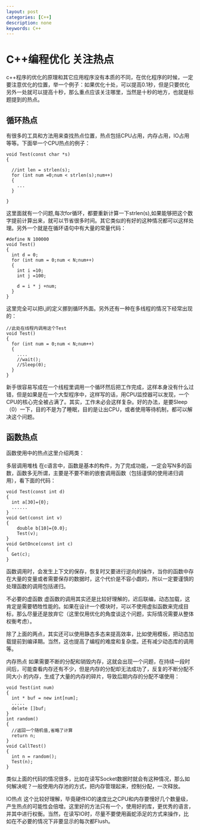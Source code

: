 ```yaml
---
layout: post
categories: [C++]
description: none
keywords: C++
---
```

# C++编程优化 关注热点
c++程序的优化的原理和其它应用程序没有本质的不同，在优化程序的时候，一定要注意优化的位置，举一个例子：如果优化十处，可以提高0.1秒，但是只要优化另外一处就可以提高十秒，那么重点应该关注哪里，当然是十秒的地方，也就是标题提到的热点。

## 循环热点
有很多的工具和方法用来查找热点位置，热点包括CPU占用，内存占用，IO占用等等。下面举一个CPU热点的例子：
```
void Test(const char *s)
{

  //int len = strlen(s);
  for (int num =0;num < strlen(s);num++)
  {
    ...
  }

}

```
这里面就有一个问题,每次for循环，都要重新计算一下strlen(s),如果能够把这个数字提前计算出来，就可以节省很多时间。其它类似的有好的这种情况都可以这样处理。另外一个就是在循环语句中有大量的常量代码：
```
#define N 100000
void Test()
{
  int d = 0;
  for (int num = 0;num < N;num++)
  {
    int i =10;
    int j =100;

    d = i * j +num;
  }
}

```
这里完全可以把i,j的定义挪到循环外面。另外还有一种在多线程的情况下经常出现的：
```
//此处在线程内调用这个Test
void Test()
{
  for (int num = 0;num < N;num++)
  {
    ....
    //wait();
    //Sleep(0);
  }
}

```
新手很容易写成在一个线程里调用一个循环然后把工作完成，这样本身没有什么过错，但是如果是在一个大型程序中，这样写的话，用CPU监控器可以发现，一个CPU的核心完全被占满了。其实，工作未必会这样复杂。好的办法，是要Sleep（0）一下，目的不是为了睡眠，目的是让出CPU，或者使用等待机制，都可以解决这个问题。

## 函数热点
函数使用中的热点这里介绍两类：

多层调用堆栈
在c语言中，函数是基本的构件，为了完成功能，一定会写N多的函数，函数多无所谓，主要是不要不断的嵌套调用函数（包括谨慎的使用递归调用），看下面的代码：
```
void Test(const int d)
{
  int a[30]={0};
  ......
}
void Get(const int v)
{
    double b[10]={0.0};
    Test(v);
}
void GetOnce(const int c)
{
  Get(c);
}

```
函数调用时，会发生上下文的保存，恢复时又要进行逆向的操作，当你的函数中存在大量的变量或者需要保存的数据时，这个代价是不容小觑的，所以一定要谨慎的处理函数的调用包括递归。

不必要的虚函数
虚函数的调用其实还是比较好理解的，迟后联编，动态加载，这肯定是需要牺牲性能的。如果在设计一个模块时，可以不使用虚拟函数来完成目标，那么尽量还是放弃它（这里仅用优化的角度谈这个问题，实际情况需要从整体权衡考虑）。

除了上面的两点，其实还可以使用静态多态来提高效率，比如使用模板，把动态加载提前到编译期。当然，这也提高了编程的难度和复杂度。还有减少动态库的调用等。


内存热点
如果需要不断的分配和销毁内存，这就会出现一个问题，在持续一段时间后，可能查看内存还有不少，但是内存的分配却无法成功了，反复的不断分配不同大小 的内存，生成了大量的内存的碎片，导致后期内存的分配不堪使用：
```
void Test(int num)
{
  int * buf = new int[num];
  .....
  delete []buf;
}
int random()
{
  //返回一个随机值,省略了计算
  return n;
}
void CallTest()
{
  int n = random();
  Test(n);
}

```
类似上面的代码的情况很多，比如在读写Socket数据时就会有这种情况，那么如何解决呢？一般使用内存池的方式，把内存管理起来，控制分配，一次释放。

IO热点
这个比较好理解，毕竟硬件IO的速度比之CPU和内存要慢好几个数量级，产生热点的可能性会倍增。这里好的方法只有一个，使用好的库，更优秀的语言，并其中进行权衡。当然，在读写IO时，尽量不要使用画蛇添足的方式来操作，比如在不必要的情况下非要显示的每次都Flush。